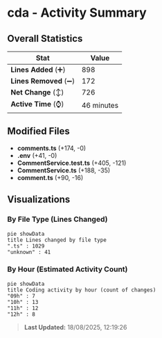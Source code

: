 # cda - Activity Summary 

## Overall Statistics

| Stat                   | Value                                                             |
| ---------------------- | ----------------------------------------------------------------- |
| **Lines Added** (➕)   | 898                                          |
| **Lines Removed** (➖) | 172                                        |
| **Net Change** (↕)    | 726                |
| **Active Time** (⌚)   | 46 minutes |


## Modified Files
- **comments.ts** (+174, -0)
- **.env** (+41, -0)
- **CommentService.test.ts** (+405, -121)
- **CommentService.ts** (+188, -35)
- **comment.ts** (+90, -16)

## Visualizations

### By File Type (Lines Changed)

```mermaid
pie showData
title Lines changed by file type
".ts" : 1029
"unknown" : 41
```

### By Hour (Estimated Activity Count)

```mermaid
pie showData
title Coding activity by hour (count of changes)
"09h" : 7
"10h" : 13
"11h" : 12
"12h" : 8
```


> **Last Updated:** 18/08/2025, 12:19:26